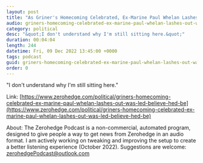 ```yaml
---
layout: post
title: "As Griner's Homecoming Celebrated, Ex-Marine Paul Whelan Lashes Out: &quot;Was Led To Believe&quot; He'd Be Freed"
audio: griners-homecoming-celebrated-ex-marine-paul-whelan-lashes-out-was-led-believe-hed-be-0
category: political
desc: "&quot;I don't understand why I'm still sitting here.&quot;"
duration: 00:04:04
length: 244
datetime: Fri, 09 Dec 2022 13:45:00 +0000
tags: podcast
guid: griners-homecoming-celebrated-ex-marine-paul-whelan-lashes-out-was-led-believe-hed-be-0
order: 0
---
```

&quot;I don't understand why I'm still sitting here.&quot;

Link: [https://www.zerohedge.com/political/griners-homecoming-celebrated-ex-marine-paul-whelan-lashes-out-was-led-believe-hed-be](https://www.zerohedge.com/political/griners-homecoming-celebrated-ex-marine-paul-whelan-lashes-out-was-led-believe-hed-be)

About: The Zerohedge Podcast is a non-commercial, automated program, designed to give people a way to get news from Zerohedge in an audio format.  I am actively working on tweaking and improving the setup to create a better listening experience (October 2022).  Suggestions are welcome: [zerohedgePodcast@outlook.com](mailto:zerohedgePodcast@outlook.com)
